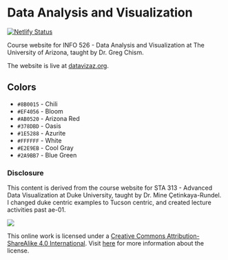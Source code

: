 # Data Analysis and Visualization

[![Netlify Status](https://api.netlify.com/api/v1/badges/b3d28610-25b7-4d03-a3dd-bb87d7690b2c/deploy-status)](https://app.netlify.com/sites/datavizaz/deploys)

Course website for INFO 526 - Data Analysis and Visualization at The University of Arizona, taught by Dr. Greg Chism.

The website is live at [datavizaz.org](http://datavizaz.org/).

## Colors

-   `#8B0015` - Chili
-   `#EF4056` - Bloom
-   `#AB0520` - Arizona Red
-   `#378DBD` - Oasis
-   `#1E5288` - Azurite
-   `#FFFFFF` - White
-   `#E2E9EB` - Cool Gray
-   `#2A9BB7` - Blue Green

### Disclosure

This content is derived from the course website for STA 313 - Advanced Data Visualization at Duke University, taught by Dr. Mine Çetinkaya-Rundel. I changed duke centric examples to Tucson centric, and created lecture activities past ae-01. 

[![](https://licensebuttons.net/l/by-sa/4.0/88x31.png)](https://creativecommons.org/licenses/by-sa/4.0/)

This online work is licensed under a [Creative Commons Attribution-ShareAlike 4.0 International](https://creativecommons.org/licenses/by-sa/4.0/). Visit [here](https://github.com/dukestatsciintrods/blob/master/LICENSE.md) for more information about the license.

